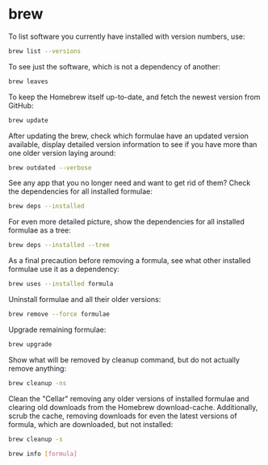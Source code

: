 # brew

To list software you currently have installed with version numbers, use:
```bash
brew list --versions
```

To see just the software, which is not a dependency of another:
```bash
brew leaves
```

To keep the Homebrew itself up-to-date, and fetch the newest version from GitHub:
```bash
brew update
```

After updating the brew, check which formulae have an updated version available, display detailed version information to
see if you have more than one older version laying around:
```bash
brew outdated --verbose
```

See any app that you no longer need and want to get rid of them? Check the dependencies for all installed formulae:
```bash
brew deps --installed
```

For even more detailed picture, show the dependencies for all installed formulae as a tree:
```bash
brew deps --installed --tree
```

As a final precaution before removing a formula, see what other installed formulae use it as a dependency:
```bash
brew uses --installed formula
```

Uninstall formulae and all their older versions:
```bash
brew remove --force formulae
```

Upgrade remaining formulae:
```bash
brew upgrade
```

Show what will be removed by cleanup command, but do not actually remove anything:
```bash
brew cleanup -ns
```

Clean the "Cellar" removing any older versions of installed formulae and clearing old downloads from the Homebrew
download-cache. Additionally, scrub the cache, removing downloads for even the latest versions of formula, which are downloaded, but not installed:

```bash
brew cleanup -s
```

```bash
brew info [formula]
```
